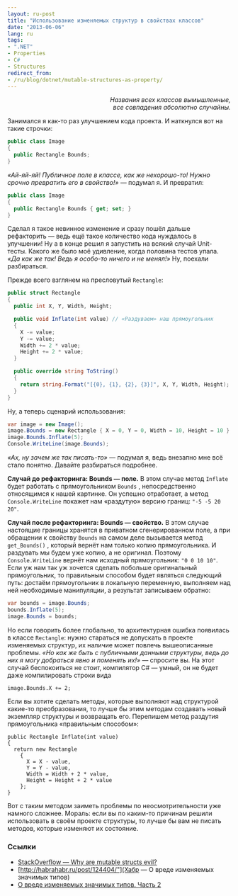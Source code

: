 ```yaml
---
layout: ru-post
title: "Использование изменяемых структур в свойствах классов"
date: "2013-06-06"
lang: ru
tags:
- ".NET"
- Properties
- C#
- Structures
redirect_from:
- /ru/blog/dotnet/mutable-structures-as-property/
---
```


<div style="text-align: right;"><i>Названия всех классов вымышленные,<br />все совпадения абсолютно случайны.</i></div>

Занимался я как-то раз улучшением кода проекта. И наткнулся вот на такие строчки:

```cs
public class Image
{
  public Rectangle Bounds;
}
```

*«Ай-яй-яй! Публичное поле в классе, как же нехорошо-то! Нужно срочно превратить его в свойство!»* — подумал я. И превратил:

```cs
public class Image
{
  public Rectangle Bounds { get; set; }
}
```

Сделал я такое невинное изменение и сразу пошёл дальше рефакторить — ведь ещё такое количество кода нуждалось в улучшении! Ну а в конце решил я запустить на всякий случай Unit-тесты. Какого же было моё удивление, когда половина тестов упала. *«Да как же так! Ведь я особо-то ничего и не менял!»* Ну, поехали разбираться.<!--more-->

Прежде всего взглянем на пресловутый `Rectangle`:

```cs
public struct Rectangle
{
  public int X, Y, Width, Height;

  public void Inflate(int value) // «Раздуваем» наш прямоугольник
  {
    X -= value;
    Y -= value;
    Width += 2 * value;
    Height += 2 * value;
  }

  public override string ToString()
  {
    return string.Format("[{0}, {1}, {2}, {3}]", X, Y, Width, Height);
  }
}
```

Ну, а теперь сценарий использования:

```cs
var image = new Image();
image.Bounds = new Rectangle { X = 0, Y = 0, Width = 10, Height = 10 };
image.Bounds.Inflate(5);
Console.WriteLine(image.Bounds);
```

*«Ах, ну зачем же так писать-то»* — подумал я, ведь внезапно мне всё стало понятно. Давайте разбираться подробнее.

**Случай до рефакторинга: Bounds — поле.** В этом случае метод `Inflate` будет работать с прямоугольником `Bounds` , непосредственно относящимся к нашей картинке. Он успешно отработает, а метод `Console.WriteLine` покажет нам «раздутую» версию границ: `"-5 -5 20 20"`.

**Случай после рефакторинга: Bounds — свойство.** В этом случае настоящие границы хранятся в приватном сгенерированном поле, а при обращении к свойству
`Bounds` на самом деле вызывается метод `get_Bounds()` , который вернёт нам только копию прямоугольника. И раздувать мы будем уже копию, а не оригинал. Поэтому
`Console.WriteLine` вернёт нам исходный прямоугольник: `"0 0 10 10"`. Если уж нам так уж хочется сделать побольше оригинальный прямоугольник, то правильным способом будет являться следующий путь: достаём прямоугольник в локальную переменную, выполняем над ней необходимые манипуляции, а результат записываем обратно:

```cs
var bounds = image.Bounds;
bounds.Inflate(5);
image.Bounds = bounds;
```

Но если говорить более глобально, то архитектурная ошибка появилась в классе `Rectangle`: нужно стараться не допускать в проекте изменяемых структур, их наличие может повлечь вышеописанные проблемы. *«Но как же быть с публичными данными структуры, ведь до них я могу добраться явно и поменять их!»* — спросите вы. На этот случай беспокоиться не стоит, компилятор C# — умный, он не будет даже компилировать строки вида

```
image.Bounds.X += 2;
```

Если вы хотите сделать методы, которые выполняют над структурой какие-то преобразования, то лучше бы этим методам создавать новый экземпляр структуры и возвращать его. Перепишем метод раздутия прямоугольника «правильным способом»:

```
public Rectangle Inflate(int value)
{
  return new Rectangle
    {
      X = X - value,
      Y = Y - value,
      Width = Width + 2 * value,
      Height = Height + 2 * value
    };
}
```

Вот с таким методом заиметь проблемы по неосмотрительности уже намного сложнее. Мораль: если вы по каким-то причинам решили использовать в своём проекте структуры, то лучше бы вам не писать методов, которые изменяют их состояние.

### Ссылки

* [StackOverflow — Why are mutable structs evil?](http://stackoverflow.com/questions/441309/why-are-mutable-structs-evil)
* [http://habrahabr.ru/post/124404/"](Хабр — О вреде изменяемых значимых типов)
* [О вреде изменяемых значимых типов. Часть 2](http://sergeyteplyakov.blogspot.ru/2012/12/2.html)